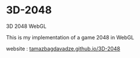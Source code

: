 # 3D-2048
3D 2048 WebGL

This is my implementation of a game 2048 in WebGL

website : <a href="http://tamazbagdavadze.github.io/3D-2048/" target="_blank">tamazbagdavadze.github.io/3D-2048</a>
